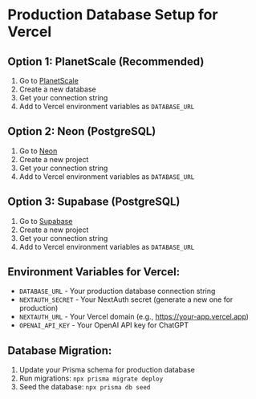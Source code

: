 # Production Database Setup for Vercel

## Option 1: PlanetScale (Recommended)
1. Go to [PlanetScale](https://planetscale.com/)
2. Create a new database
3. Get your connection string
4. Add to Vercel environment variables as `DATABASE_URL`

## Option 2: Neon (PostgreSQL)
1. Go to [Neon](https://neon.tech/)
2. Create a new project
3. Get your connection string
4. Add to Vercel environment variables as `DATABASE_URL`

## Option 3: Supabase (PostgreSQL)
1. Go to [Supabase](https://supabase.com/)
2. Create a new project
3. Get your connection string
4. Add to Vercel environment variables as `DATABASE_URL`

## Environment Variables for Vercel:
- `DATABASE_URL` - Your production database connection string
- `NEXTAUTH_SECRET` - Your NextAuth secret (generate a new one for production)
- `NEXTAUTH_URL` - Your Vercel domain (e.g., https://your-app.vercel.app)
- `OPENAI_API_KEY` - Your OpenAI API key for ChatGPT

## Database Migration:
1. Update your Prisma schema for production database
2. Run migrations: `npx prisma migrate deploy`
3. Seed the database: `npx prisma db seed`
